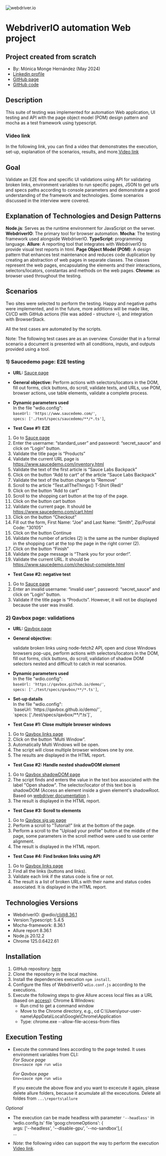 <img src="https://res.cloudinary.com/practicaldev/image/fetch/s--vkm_jIDa--/c_limit%2Cf_auto%2Cfl_progressive%2Cq_auto%2Cw_800/https://i.imgur.com/2uWTVHO.png" alt="webdriver.io">

# WebdriverIO automation Web project

## Project created from scratch

- By: Mónica Monge Hernández (May 2024)
- [Linkedin profile](https://www.linkedin.com/in/mónica-monge-hernández)
- [GitHub page](https://monicamongehernandez.github.io/webdriverio-web)
- [GitHub code](https://github.com/MonicaMongeHernandez/webdriverio-web)

## Description

This suite of testing was implemented for automation Web application, UI testing and API with the page object model (POM) design pattern and mocha as a test framework using typescript.

### Video link

In the following link, you can find a video that demonstrates the execution, set-up, explanation of the scenarios, results, and more.[Video link](https://GitHub-GoogleDrive)

## Goal

Validate an E2E flow and specific UI validations using API for validating broken links, environment variables to run specific pages, JSON to get urls and specs paths according to console parameters and demonstrate a good understanding of the framework and technologies. Some scenarios discussed in the interview were covered.

## Explanation of Technologies and Design Patterns

**Node.js**: Serves as the runtime environment for JavaScript on the server.
**WebdriverIO**: The primary tool for browser automation.
**Mocha**: The testing framework used alongside WebdriverIO.
**TypeScript**: programming language.
**Allure**: A reporting tool that integrates with WebdriverIO to provide visual test reports in html.
**Page Object Model (POM)**: A design pattern that enhances test maintenance and reduces code duplication by creating an abstraction of web pages in separate classes. The classes represent the web pages, encapsulating the elements and their interactions, selectors/locators, constantas and methods on the web pages.
**Chrome**: as browser used throughout the testing.

## Scenarios

Two sites were selected to perform the testing. Happy and negative paths were implemented, and in the future, more additions will be made like, CI/CD with GitHub actions (file was added - structure -), and integration with BrowserStack.

All the test cases are automated by the scripts.

Note: The following test cases are as an overview. Consider that in a formal scenario a document is presented with all conditions, inputs, and outputs provided using a tool.

### 1) Saucedemo page: E2E testing

- <strong>URL:</strong> [Sauce page](https://www.saucedemo.com)

- <strong>General objective:</strong> Perform actions with selectors/locators in the DOM, fill out forms, click buttons, do scroll, validate texts, and URLs, use POM, browser actions, use table elements, validate a complete process.

- <strong>Dynamic parameters used</strong><br>
  In the file "wdio.config":<br>
  `baseUrl: 'https://www.saucedemo.com/'`,<br>
  `specs: ['./test/specs/saucedemo/**/*.ts']`,<br>

- <strong>Test Case #1: E2E</strong>

1. Go to [Sauce page](https://www.saucedemo.com)
2. Enter the username: “standard_user” and password: “secret_sauce” and click on “Login” button.
3. Validate the title page is “Products”
4. Validate the current URL page is https://www.saucedemo.com/inventory.html
5. Validate the text of the first article is “Sauce Labs Backpack”
6. Click on the button “Add to cart” of the article “Sauce Labs Backpack”
7. Validate the text of the button change to “Remove”
8. Scroll to the article “Test.allTheThings() T-Shirt (Red)”
9. Click on the button “Add to cart”
10. Scroll to the shopping cart button at the top of the page.
11. Click on the button cart button
12. Validate the current page. It should be https://www.saucedemo.com/cart.html
13. Click on the button “Checkout”
14. Fill out the form, First Name: “Joe” and Last Name: “Smith”, Zip/Postal Code: "30105"
15. Click on the button Continue
16. Validate the number of articles (2) is the same as the number displayed in the shopping cart at the top the page in the right corner (2).
17. Click on the button “Finish”
18. Validate the page message is “Thank you for your order!”.
19. Validate the current URL. It should be https://www.saucedemo.com/checkout-complete.html

- <strong>Test Case #2: negative test</strong>

1. Go to [Sauce page](https://www.saucedemo.com)
2. Enter an invalid username: “invalid user”, password: “secret_sauce” and click on “Login” button.
3. Validate if the title page is “Products”. However, it will not be displayed because the user was invalid.

### 2) Qavbox page: validations

- <strong>URL:</strong> [Qavbox page](https://qavbox.github.io/demo/links)

- <strong>General objective:</strong> <p>validate broken links using node-fetch2 API, open and close Windows browsers pop-ups, perform actions with selectors/locators in the DOM, fill out forms, click buttons, do scroll, validation of shadow DOM selectors nested and difficult to catch in real scenarios.</p>

- <strong>Dynamic parameters used</strong><br>
  In the file "wdio.config":<br>
  `baseUrl: 'https://qavbox.github.io/demo/'`,<br>
  `specs: ['./test/specs/qavbox/**/*.ts']`,<br>

- <p><strong>Set-up datails</strong><br>
  In the file "wdio.config":<br>
  `baseUrl: 'https://qavbox.github.io/demo/'`,<br>
  `specs: ['./test/specs/qavbox/**/*.ts']`,<br></p>

- <strong>Test Case #1: Close multiple browser windows</strong>

1. Go to [Qavbox links page](https://qavbox.github.io/demo/links/)
2. Click on the button “Multi Window”.
3. Automatically Multi Windows will be open.
4. The script will close multiple browser windows one by one.
5. The results are displayed in the HTML report.

- <strong>Test Case #2: Handle nested shadowDOM element</strong>

1. Go to [Qavbox shadowDOM page](https://qavbox.github.io/demo/shadowDOM/)
2. The script finds and enters the value in the text box associated with the label "Open shadow". The selector/locator of this text box is shadowDOM (Access an element inside a given element's shadowRoot. Based on [webdriver documentation](https://webdriver.io/docs/api/element/shadow$/) ).
3. The result is displayed in the HTML report.

- <strong>Test Case #3: Scroll to elements</strong>

1. Go to [Qavbox sig up page](https://qavbox.github.io/demo/signup/)
2. Perform a scroll to "Tutorial!" link at the bottom of the page.
3. Perform a scroll to the "Upload your profile" button at the middle of the page, some parameters in the scroll method were used to use center alignment.
4. The result is displayed in the HTML report.

- <strong>Test Case #4: Find broken links using API</strong>

1. Go to [Qavbox links page](https://qavbox.github.io/demo/links/)
2. Find all the links (buttons and links).
3. Validate each link if the status code is fine or not.
4. The result is a list of broken URLs with their name and status codes associated. It is displayed in the HTML report.

## Technologies Versions

- WebdriverIO: @wdio/cli@8.36.1
- Version:Typescript: 5.4.5
- Mocha-framework: 8.36.1
- Allure report 8.36.1
- Node.js 20.12.2
- Chrome 125.0.6422.61

## Installation

1. GitHub repository: [here](https://github.com/MonicaMongeHernandez/webdriverio-web)
2. Clone the repository in the local machine.
3. Install the dependencies execution `npm install`.
4. Configure the files of WebdriverIO `wdio.conf.js` according to the executions.
5. Execute the following steps to give Allure access local files as a URL (based on [access](https://webmo.net/link/help/AccessingLocalFiles.html)):
   Chrome & Windows:
   - Run cmd to get a command window
   - Move to the Chrome directory, e.g.,
     cd C:\Users\your-user-name\AppData\Local\Google\Chrome\Application
   - Type:
     chrome.exe --allow-file-access-from-files

## Execution Testing

- Execute the command lines according to the page tested. It uses environment variables from CLI:<br>
  _For Sauce page_<br>
  `Env=sauce npm run wdio`<br>

  _For Qavbox page_<br>
  `Env=sauce npm run wdio`<br>

  If you execute the above flow and you want to excecute it again, please delete allure folders, because it acumulate all the excecutions. Delete all foldes from `...\reports\allure`

_Optional_

- The execution can be made headless with parameter `'--headless'` in 'wdio.config.ts' file
  'goog:chromeOptions': {<br>
  args: ['--headless', '--disable-gpu', '--no-sandbox'],{<br>
  ...

- _Note_: the following video can support the way to perform the execution [Video link](https://GitHub-GoogleDrive).
